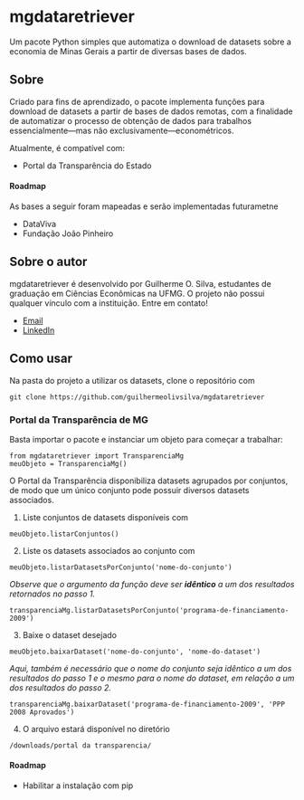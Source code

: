 # mgdataretriever

Um pacote Python simples que automatiza o download de datasets sobre a economia de Minas Gerais a partir de diversas bases de dados.

## Sobre

Criado para fins de aprendizado, o pacote implementa funções para download de datasets a partir de bases de dados remotas, com a finalidade de automatizar o processo de obtenção de dados para trabalhos essencialmente—mas não exclusivamente—econométricos.

Atualmente, é compatível com:
- Portal da Transparência do Estado

#### Roadmap
As bases a seguir foram mapeadas e serão implementadas futurametne
- DataViva
- Fundação João Pinheiro

## Sobre o autor
mgdataretriever é desenvolvido por Guilherme O. Silva, estudantes de graduação em Ciências Econômicas na UFMG. O projeto não possui qualquer vínculo com a instituição.
Entre em contato!
- [Email](mailto:guilherme.olivsilva01@gmail.com)
- [LinkedIn](https://www.linkedin.com/in/guilherme-oliveira-104090195/)

## Como usar
Na pasta do projeto a utilizar os datasets, clone o repositório com
```
git clone https://github.com/guilhermeolivsilva/mgdataretriever
```

### Portal da Transparência de MG
Basta importar o pacote e instanciar um objeto para começar a trabalhar:
```
from mgdataretriever import TransparenciaMg
meuObjeto = TransparenciaMg()
```

O Portal da Transparência disponibiliza datasets agrupados por conjuntos, de modo que um único conjunto pode possuir diversos datasets associados.

1. Liste conjuntos de datasets disponíveis com
```
meuObjeto.listarConjuntos()
```

2. Liste os datasets associados ao conjunto com
```
meuObjeto.listarDatasetsPorConjunto('nome-do-conjunto')
```
_Observe que o argumento da função deve ser **idêntico** a um dos resultados retornados no passo 1._
```
transparenciaMg.listarDatasetsPorConjunto('programa-de-financiamento-2009')
```

3. Baixe o dataset desejado
```
meuObjeto.baixarDataset('nome-do-conjunto', 'nome-do-dataset')
```
_Aqui, também é necessário que o nome do conjunto seja idêntico a um dos resultados do passo 1 e o mesmo para o nome do dataset, em relação a um dos resultados do passo 2._
```
transparenciaMg.baixarDataset('programa-de-financiamento-2009', 'PPP 2008 Aprovados')
```

4. O arquivo estará disponível no diretório
```
/downloads/portal da transparencia/
```

#### Roadmap
- Habilitar a instalação com pip